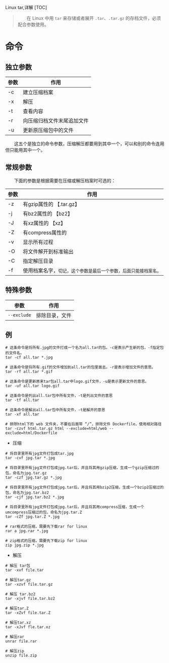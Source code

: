 Linux
tar,详解
[TOC]

> &emsp;&emsp;在 Linux 中用 `tar` 来存储或者展开 `.tar`、`.tar.gz` 的存档文件，必须配合参数使用。

# 命令

## 独立参数

| 参数 | 作用 |
| --- | --- |
| -c | 建立压缩档案 |
| -x | 解压 |
| -t | 查看内容 |
| -r | 向压缩归档文件末尾追加文件 |
| -u | 更新原压缩包中的文件 |

&emsp;&emsp;这五个是独立的命令参数，压缩解压都要用到其中一个，可以和别的命令连用但只能用其中一个。

## 常规参数

&emsp;&emsp;下面的参数是根据需要在压缩或解压档案时可选的：

| 参数 | 作用 |
| --- | --- |
| -z | 有gzip属性的 【.tar.gz】 |
| -j | 有bz2属性的 【bz2】 |
| -J | 有xz属性的 【xz】 |
| -Z | 有compress属性的 |
| -v | 显示所有过程 |
| -O | 将文件解开到标准输出 |
| -C | 指定解压目录 |
| -f | 使用档案名字，`切记，这个参数是最后一个参数，后面只能接档案名。` |


## 特殊参数

| 参数 | 作用 |
| --- | --- |
| `--exclude` | 排除目录，文件 |

## 例

```
# 这条命令是将所有.jpg的文件打成一个名为all.tar的包。-c是表示产生新的包，-f指定包的文件名。
tar -cf all.tar *.jpg

# 这条命令是将所有.gif的文件增加到all.tar的包里面去。-r是表示增加文件的意思。
tar -rf all.tar *.gif

# 这条命令是更新原来tar包all.tar中logo.gif文件，-u是表示更新文件的意思。
tar -uf all.tar logo.gif

# 这条命令是列出all.tar包中所有文件，-t是列出文件的意思
tar -tf all.tar

# 这条命令是解出all.tar包中所有文件，-t是解开的意思
tar -xf all.tar

# 排除html下的 web 文件夹，不要在后面带 “/”，排除文件 Dockerfile，使用相对路径
tar -czvf html.tar.gz html --exclude=html/web --exclude=html/Dockerfile
```

* 压缩

```
# 将目录里所有jpg文件打包成tar.jpg
tar -cvf jpg.tar *.jpg

# 将目录里所有jpg文件打包成jpg.tar后，并且将其用gzip压缩，生成一个gzip压缩过的包，命名为jpg.tar.gz
tar -czf jpg.tar.gz *.jpg

# 将目录里所有jpg文件打包成jpg.tar后，并且将其用bzip2压缩，生成一个bzip2压缩过的包，命名为jpg.tar.bz2
tar -cjf jpg.tar.bz2 *.jpg

# 将目录里所有jpg文件打包成jpg.tar后，并且将其用compress压缩，生成一个umcompress压缩过的包，命名为jpg.tar.Z
tar -cZf jpg.tar.Z *.jpg

# rar格式的压缩，需要先下载rar for linux
rar a jpg.rar *.jpg

# zip格式的压缩，需要先下载zip for linux
zip jpg.zip *.jpg
```

* 解压

```
# 解压 tar包
tar -xvf file.tar

# 解压tar.gz
tar -xzvf file.tar.gz

# 解压 tar.bz2
tar -xjvf file.tar.bz2

# 解压tar.Z
tar -xZvf file.tar.Z

# 解压tar.xz
tar -xJvf fle.tar.xz 

# 解压rar
unrar file.rar

# 解压zip
unzip file.zip
```
